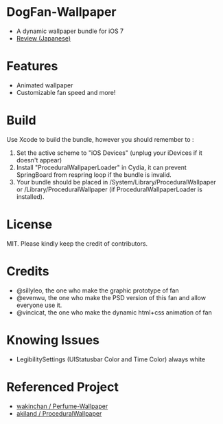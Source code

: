 DogFan-Wallpaper
================
* A dynamic wallpaper bundle for iOS 7
* [Review (Japanese)](http://tools4hack.santalab.me/jbapp-tw-hiraku-dogfanwallpaper.html)

Features
================
* Animated wallpaper
* Customizable fan speed and more!

Build
================
Use Xcode to build the bundle, however you should remember to :

1. Set the active scheme to "iOS Devices" (unplug your iDevices if it doesn't appear)
2. Install "ProceduralWallpaperLoader" in Cydia, it can prevent SpringBoard from respring loop if the bundle is invalid.
3. Your bundle should be placed in /System/Library/ProceduralWallpaper or /Library/ProceduralWallpaper (if ProceduralWallpaperLoader is installed).

License
================
MIT.
Please kindly keep the credit of contributors.

Credits
================
* @sillyleo, the one who make the graphic prototype of fan
* @evenwu, the one who make the PSD version of this fan and allow everyone use it.
* @vincicat, the one who make the dynamic html+css animation of fan


Knowing Issues
================
* LegibilitySettings (UIStatusbar Color and Time Color) always white

Referenced Project
================
* [wakinchan / Perfume-Wallpaper](https://github.com/wakinchan/Perfume-Wallpaper)
* [akiland / ProceduralWallpaper](https://github.com/akiland/ProceduralWallpaper)